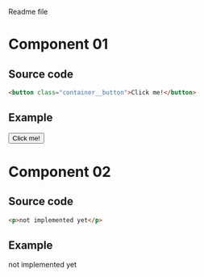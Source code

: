 Readme file

# Component 01
## Source code
```html
<button class="container__button">Click me!</button>
```
## Example
<link rel="stylesheet" href="https://albertosite.000webhostapp.com/amaris-button/src/styles/main.css">

<div class="container">
	<button class="container__button">Click me!</button>
</div>

# Component 02
## Source code
```html
<p>not implemented yet</p>
```
## Example
not implemented yet